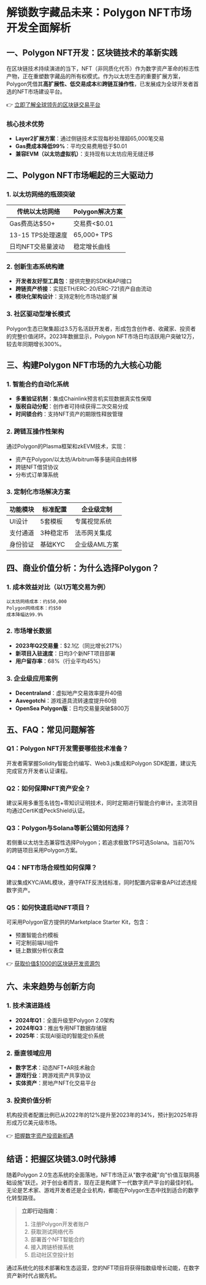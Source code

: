 # 解锁数字藏品未来：Polygon NFT市场开发全面解析

## 一、Polygon NFT开发：区块链技术的革新实践
在区块链技术持续演进的当下，NFT（非同质化代币）作为数字资产革命的标志性产物，正在重塑数字藏品的所有权模式。作为以太坊生态的重要扩展方案，Polygon凭借其**高扩展性、低交易成本**和**跨链互操作性**，已发展成为全球开发者首选的NFT市场建设平台。

👉 [立即了解全球领先的区块链交易平台](https://bit.ly/okx_welcome)

### 核心技术优势
- **Layer2扩展方案**：通过侧链技术实现每秒处理超65,000笔交易
- **Gas费成本降低99%**：平均交易费用低于$0.01
- **兼容EVM（以太坊虚拟机）**：支持现有以太坊应用无缝迁移

## 二、Polygon NFT市场崛起的三大驱动力

### 1. 以太坊网络的瓶颈突破
| 传统以太坊网络 | Polygon解决方案 |
|---------------|----------------|
| Gas费高达$50+ | 交易费<$0.01 |
| 13-15 TPS处理速度 | 65,000+ TPS |
| 日均NFT交易量波动 | 稳定增长曲线 |

### 2. 创新生态系统构建
- **开发者友好型工具包**：提供完整的SDK和API接口
- **跨链资产桥接**：实现ETH/ERC-20/ERC-721资产自由流动
- **模块化架构设计**：支持定制化市场功能扩展

### 3. 社区驱动型增长模式
Polygon生态已聚集超过3.5万名活跃开发者，形成包含创作者、收藏家、投资者的完整价值闭环。2023年数据显示，Polygon NFT市场日均活跃用户突破12万，较去年同期增长300%。

## 三、构建Polygon NFT市场的九大核心功能

### 1. 智能合约自动化系统
- **多重验证机制**：集成Chainlink预言机实现数据真实性保障
- **版税自动分配**：创作者可持续获得二次交易分成
- **时间锁合约**：支持NFT资产的期限性释放管理

### 2. 跨链互操作性架构
通过Polygon的Plasma框架和zkEVM技术，实现：
- 资产在Polygon/以太坊/Arbitrum等多链间自由转移
- 跨链NFT借贷协议
- 分布式订单簿系统

### 3. 定制化市场解决方案
| 功能模块 | 标准配置 | 企业级定制 |
|---------|----------|------------|
| UI设计 | 5套模板 | 专属视觉系统 |
| 支付通道 | 3种稳定币 | 法币网关集成 |
| 身份验证 | 基础KYC | 企业级AML方案 |

## 四、商业价值分析：为什么选择Polygon？

### 1. 成本效益对比（以1万笔交易为例）
```plaintext
以太坊网络成本：约$50,000
Polygon网络成本：约$50
成本降幅达99.9%
```

### 2. 市场增长数据
- **2023年Q2交易量**：$2.1亿（同比增长217%）
- **新项目入驻速度**：日均3个新NFT项目部署
- **用户留存率**：68%（行业平均45%）

### 3. 企业级应用案例
- **Decentraland**：虚拟地产交易效率提升40倍
- **Aavegotchi**：游戏道具流转速度提升60倍
- **OpenSea Polygon版**：日均交易量突破$800万

## 五、FAQ：常见问题解答

### Q1：Polygon NFT开发需要哪些技术准备？
开发者需掌握Solidity智能合约编写、Web3.js集成和Polygon SDK配置，建议先完成官方开发者认证课程。

### Q2：如何保障NFT资产安全？
建议采用多重签名钱包+零知识证明技术，同时定期进行智能合约审计。主流项目均通过CertiK或PeckShield认证。

### Q3：Polygon与Solana等新公链如何选择？
若侧重以太坊生态兼容性选择Polygon；若追求极致TPS可选Solana。当前70%的跨链项目采用Polygon方案。

### Q4：NFT市场合规性如何保障？
建议集成KYC/AML模块，遵守FATF反洗钱标准，同时配置内容审查API过滤违规数字资产。

### Q5：如何快速启动NFT项目？
可采用Polygon官方提供的Marketplace Starter Kit，包含：
- 预置智能合约模板
- 可定制前端UI组件
- 链上数据分析仪表盘

👉 [获取价值$1000的区块链开发资源包](https://bit.ly/okx_welcome)

## 六、未来趋势与创新方向

### 1. 技术演进路线
- **2024年Q1**：全面升级至Polygon 2.0架构
- **2024年Q3**：推出专用NFT数据存储层
- **2025年**：实现AI驱动的智能定价系统

### 2. 垂直领域应用
- **数字艺术**：动态NFT+AR技术融合
- **游戏行业**：跨游戏资产共享协议
- **实体资产**：房地产NFT化交易平台

### 3. 投资价值分析
机构投资者配置比例已从2022年的12%提升至2023年的34%，预计到2025年将形成万亿美元级市场。

👉 [把握数字资产投资新机遇](https://bit.ly/okx_welcome)

## 结语：把握区块链3.0时代脉搏

随着Polygon 2.0生态系统的全面落地，NFT市场正从"数字收藏"向"价值互联网基础设施"跃迁。对于创业者而言，现在正是构建下一代数字资产平台的最佳时机。无论是艺术家、游戏开发者还是企业机构，都能在Polygon生态中找到适合的数字化转型路径。

> **立即行动指南**：
> 1. 注册Polygon开发者账户
> 2. 获取测试网络代币
> 3. 部署首个NFT智能合约
> 4. 接入跨链桥接系统
> 5. 启动社区空投计划

通过系统化的技术部署和生态运营，您的NFT项目将获得指数级增长动能，在数字资产新时代占据先机。